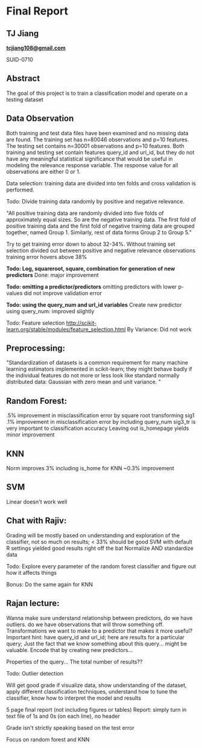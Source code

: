 # Final Report

## TJ Jiang

**tcjiang108@gmail.com**

SUID-0710

## Abstract
The goal of this project is to train a classification model and operate on a testing dataset

## Data Observation
Both training and test data files have been examined and no missing data are found. The training set has n=80046 observations and p=10 features. The testing set contains n=30001 observations and p=10 features. Both training and testing set contain features query_id and url_id, but they do not have any meaningful statistical significance that would be useful in modeling the relevance response variable. The response value for all observations are either 0 or 1.

Data selection: training data are divided into ten folds and cross validation is performed.

Todo: Divide training data randomly by positive and negative relevance.

"All positive training data are randomly divided into five folds of approximately equal sizes. So are the negative training data. The first fold of positive training data and the first fold of negative training data are grouped together, named Group 1. Similarly, rest of data forms Group 2 to Group 5."

Try to get training error down to about 32-34%. Without training set selection divided out between positive and negative relevance observations training error hovers above 38%

**Todo: Log, squareroot, square, combination for generation of new predictors**
Done: major improvement

**Todo: omitting a predictor/predictors**
omitting predictors with lower p-values did not improve validation error

**Todo: using the query_num and url_id variables**
Create new predictor using query_num: improved slightly

Todo: Feature selection
http://scikit-learn.org/stable/modules/feature_selection.html
By Variance: Did not work

## Preprocessing:

"Standardization of datasets is a common requirement for many machine learning estimators implemented in scikit-learn; they might behave badly if the individual features do not more or less look like standard normally distributed data: Gaussian with zero mean and unit variance.
"

## Random Forest:
.5% improvement in misclassification error by square root transforming sig1
.1% improvement in misclassification error by including query_num
sig3_tr is very important to classification accuracy
Leaving out is_homepage yields minor improvement

## KNN
Norm improves 3%
including is_home for KNN ~0.3% improvement

## SVM
Linear doesn't work well


## Chat with Rajiv:
Grading will be mostly based on understanding and exploration of the classifier, not so much on results; < 33% should be good
SVM with default R settings yielded good results right off the bat
Normalize AND standardize data

Todo: Explore every parameter of the random forest classifier and figure out how it affects things

Bonus: Do the same again for KNN

## Rajan lecture:
Wanna make sure understand relationship between predictors, do we have outliers. do we have observations that will throw something off. Transformations we want to make to a predictor that makes it more useful?
Important hint: have query_id and url_id; here are results for a particular query; Just the fact that we know something about this query... might be valuable. Encode that by creating new predictors...

Properties of the query... The total number of results??

Todo: Outlier detection

Will get good grade if visualize data, show understanding of the dataset, apply different classification techniques, understand how to tune the classifier, know how to interpret the model and results

5 page final report (not including figures or tables)
Report: simply turn in text file of 1s and 0s (on each line), no header

Grade isn't strictly speaking based on the test error

Focus on random forest and KNN
